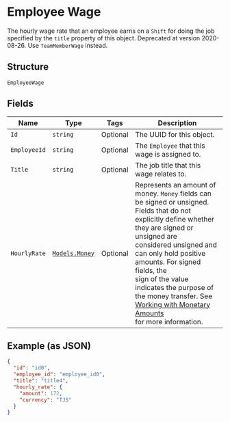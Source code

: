 
# Employee Wage

The hourly wage rate that an employee earns on a `Shift` for doing the job
specified by the `title` property of this object. Deprecated at version 2020-08-26. Use `TeamMemberWage` instead.

## Structure

`EmployeeWage`

## Fields

| Name | Type | Tags | Description |
|  --- | --- | --- | --- |
| `Id` | `string` | Optional | The UUID for this object. |
| `EmployeeId` | `string` | Optional | The `Employee` that this wage is assigned to. |
| `Title` | `string` | Optional | The job title that this wage relates to. |
| `HourlyRate` | [`Models.Money`](../../doc/models/money.md) | Optional | Represents an amount of money. `Money` fields can be signed or unsigned.<br>Fields that do not explicitly define whether they are signed or unsigned are<br>considered unsigned and can only hold positive amounts. For signed fields, the<br>sign of the value indicates the purpose of the money transfer. See<br>[Working with Monetary Amounts](https://developer.squareup.com/docs/build-basics/working-with-monetary-amounts)<br>for more information. |

## Example (as JSON)

```json
{
  "id": "id0",
  "employee_id": "employee_id0",
  "title": "title4",
  "hourly_rate": {
    "amount": 172,
    "currency": "TJS"
  }
}
```

